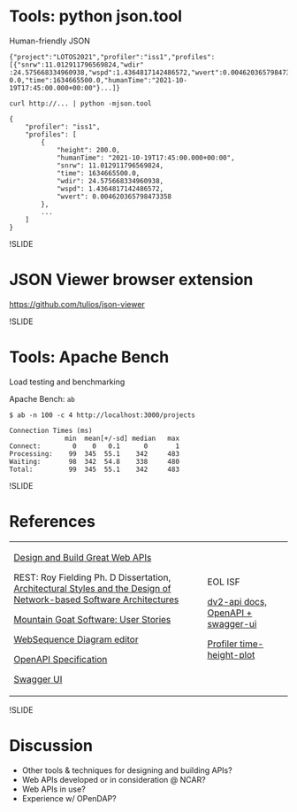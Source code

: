 # Tools: python json.tool

Human-friendly JSON

```
{"project":"LOTOS2021","profiler":"iss1","profiles":[{"snrw":11.012911796569824,"wdir"
:24.575668334960938,"wspd":1.4364817142486572,"wvert":0.004620365798473358,"height":20
0.0,"time":1634665500.0,"humanTime":"2021-10-19T17:45:00.000+00:00"}...]}
```

`curl http://... | python -mjson.tool`

```
{
    "profiler": "iss1",
    "profiles": [
        {
            "height": 200.0,
            "humanTime": "2021-10-19T17:45:00.000+00:00",
            "snrw": 11.012911796569824,
            "time": 1634665500.0,
            "wdir": 24.575668334960938,
            "wspd": 1.4364817142486572,
            "wvert": 0.004620365798473358
        },
        ...
    ]
}
```

!SLIDE

# JSON Viewer browser extension

https://github.com/tulios/json-viewer

!SLIDE

# Tools: Apache Bench

Load testing and benchmarking

Apache Bench: `ab`


```
$ ab -n 100 -c 4 http://localhost:3000/projects

Connection Times (ms)
              min  mean[+/-sd] median   max
Connect:        0    0   0.1      0       1
Processing:    99  345  55.1    342     483
Waiting:       98  342  54.8    338     480
Total:         99  345  55.1    342     483
```

!SLIDE

# References

<!--<div style="font-size: 0.5em;">-->

<table><tbody><tr><td>

[Design and Build Great Web APIs](https://pragprog.com/titles/maapis/design-and-build-great-web-apis/)

REST: Roy Fielding Ph. D Dissertation, [Architectural Styles and the Design of Network-based Software Architectures](https://www.ics.uci.edu/~fielding/pubs/dissertation/top.htm)

[Mountain Goat Software: User Stories](https://www.mountaingoatsoftware.com/agile/user-stories)

[WebSequence Diagram editor](https://www.websequencediagrams.com/)

[OpenAPI Specification](https://swagger.io/specification/)

[Swagger UI](https://swagger.io/tools/swagger-ui/)

</td>
<td>

EOL ISF

[dv2-api docs, OpenAPI + swagger-ui](https://ncar.github.io/dv2-api/api/swagger-ui/)

[Profiler time-height-plot](http://datavis.eol.ucar.edu/time-height-plot/)

</td></tr></tbody></table>

<!--</div>-->

!SLIDE

# Discussion

- Other tools & techniques for designing and building APIs?
- Web APIs developed or in consideration @ NCAR?
- Web APIs in use?
- Experience w/ OPenDAP?
